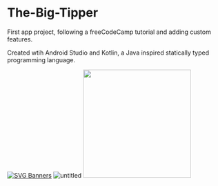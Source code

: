 # The-Big-Tipper
First app project, following a freeCodeCamp tutorial and adding custom features. 

Created wtih Android Studio and Kotlin, a Java inspired statically typed programming language.

[![SVG Banners](https://svg-banners.vercel.app/api?type=origin&text1=The%20Big%20Tipper&width=800&height=150)](https://github.com/Akshay090/svg-banners)
![untitled](https://user-images.githubusercontent.com/91037796/150669402-e63df900-d6b4-466e-b528-73d3840f7566.gif)
<img src="https://user-images.githubusercontent.com/91037796/150669402-e63df900-d6b4-466e-b528-73d3840f7566.gif" width="250" height="250"/>
